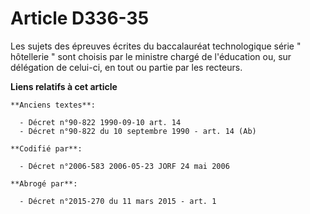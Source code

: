 # Article D336-35

Les sujets des épreuves écrites du baccalauréat technologique série " hôtellerie " sont choisis par le ministre chargé de
l'éducation ou, sur délégation de celui-ci, en tout ou partie par les recteurs.

**Liens relatifs à cet article**

	**Anciens textes**:

	  - Décret n°90-822 1990-09-10 art. 14
	  - Décret n°90-822 du 10 septembre 1990 - art. 14 (Ab)

	**Codifié par**:

	  - Décret n°2006-583 2006-05-23 JORF 24 mai 2006

	**Abrogé par**:

	  - Décret n°2015-270 du 11 mars 2015 - art. 1
